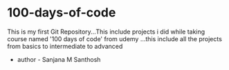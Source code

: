 # 100-days-of-code
This is my first Git Repository...This include projects i did while taking course named '100 days of code' from udemy ...this include all the projects from basics to intermediate to advanced
- author - Sanjana M Santhosh
